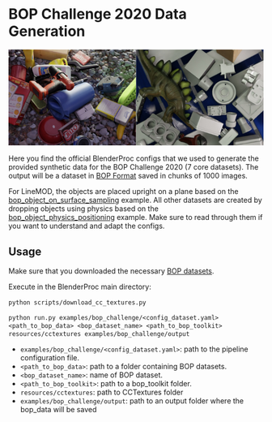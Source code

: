 # BOP Challenge 2020 Data Generation

![](rendering.png)

Here you find the official BlenderProc configs that we used to generate the provided synthetic data for the BOP Challenge 2020 (7 core datasets). The output will be a dataset in [BOP Format](https://github.com/thodan/bop_toolkit/blob/master/docs/bop_datasets_format.md) saved in chunks of 1000 images. 

For LineMOD, the objects are placed upright on a plane based on the [bop_object_on_surface_sampling](../bop_object_on_surface_sampling) example. All other datasets are created by dropping objects using physics based on the [bop_object_physics_positioning](../bop_object_physics_positioning) example. Make sure to read through them if you want to understand and adapt the configs. 

## Usage

Make sure that you downloaded the necessary [BOP datasets](https://bop.felk.cvut.cz/datasets/). 

Execute in the BlenderProc main directory:

```
python scripts/download_cc_textures.py 
```

```
python run.py examples/bop_challenge/<config_dataset.yaml> <path_to_bop_data> <bop_dataset_name> <path_to_bop_toolkit> resources/cctextures examples/bop_challenge/output
``` 

* `examples/bop_challenge/<config_dataset.yaml>`: path to the pipeline configuration file.
* `<path_to_bop_data>`: path to a folder containing BOP datasets.
* `<bop_dataset_name>`: name of BOP dataset.
* `<path_to_bop_toolkit>`: path to a bop_toolkit folder.
* `resources/cctextures`: path to CCTextures folder
* `examples/bop_challenge/output`: path to an output folder where the bop_data will be saved






